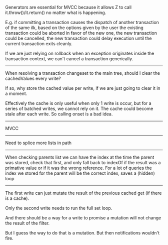 Generators are essential for MVCC because it allows Z to call it.throw()/it.return() no matter what is happening.

E.g. if committing a transaction causes the dispatch of another transaction of the same ilk, based on the options given by the user the existing transaction could be aborted in favor of the new one, the new transaction could be cancelled, the new transaction could delay execution until the current transaction exits cleanly.  

If we are just relying on rollback when an exception originates inside the transaction context, we can't cancel a transaction generically.

---

When resolving a transaction changeset to the main tree, should I clear the cachedValues every write?

If so, why store the cached value per write, if we are just going to clear it in a moment.

Effectively the cache is only useful when only 1 write is occur, but for a series of batched writes, we cannot rely on it.  The cache could become stale after each write.  So calling onset is a bad idea.

---

MVCC

---

Need to splice more lists in path

---

When checking parents list we can have the index at the time the parent was stored, check that first, and only fall back to indexOf if the result was a primative value or if it was the wrong reference.  For a lot of queries the index we stored for the parent will be the correct index, saves a (hidden) loop

---

The first write can just mutate the result of the previous cached get (if there is a cache).

Only the second write needs to run the full set loop.

And there should be a way for a write to promise a mutation will not change the result of the filter.

But I guess the way to do that is a mutation.  But then notifications wouldn't fire.